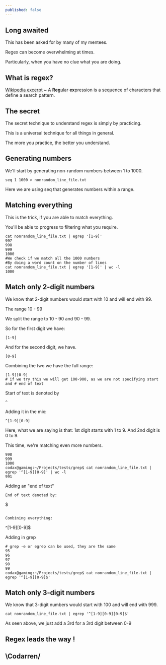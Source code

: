 ```yaml
---
published: false
---
```

## Long awaited

This has been asked for by many of my mentees.

Regex can become overwhelming at times.

Particularly, when you have no clue what you are doing.

## What is regex?
[Wikipedia excerpt](https://en.wikipedia.org/wiki/Regular_expression) ~ A **Reg**ular **ex**pression is a sequence of characters that define a search pattern.

## The secret
The secret technique to understand regex is simply by practicing.

This is a universal technique for all things in general.

The more you practice, the better you understand.

## Generating numbers
We'll start by generating non-random numbers between 1 to 1000.
```
seq 1 1000 > nonrandom_line_file.txt
```
Here we are using seq that generates numbers within a range.

## Matching everything
This is the trick, if you are able to match everything.

You'll be able to progress to filtering what you require.

```
cat nonrandom_line_file.txt | egrep '[1-9]'
997
998
999
1000
#We check if we match all the 1000 numbers
#By doing a word count on the number of lines
cat nonrandom_line_file.txt | egrep '[1-9]' | wc -l
1000
```
## Match only 2-digit numbers
We know that 2-digit numbers would start with 10
and will end with 99.

The range 10 - 99

We split the range to 10 - 90 and 90 - 99.

So for the first digit we have:
```
[1-9]
```
And for the second digit, we have.
```
[0-9]
```

Combining the two we have the full range:
```
[1-9][0-9]
# if we try this we will get 100-900, as we are not specifying start and # end of text
```

Start of text is denoted by
```
^
```

Adding it in the mix:
```
^[1-9][0-9]
```
Here, what we are saying is that:
1st digit starts with 1 to 9.
And 2nd digit is 0 to 9.

This time, we're matching even more numbers.
```
998
999
1000
codax@gaming:~/Projects/tests/grep$ cat nonrandom_line_file.txt | egrep '^[1-9][0-9]' | wc -l
991

```

Adding an "end of text"
```
End of text denoted by:
```
$
```

Combining everything:
```
^[1-9][0-9]$


Adding in grep

```
# grep -e or egrep can be used, they are the same
95
96
97
98
99
codax@gaming:~/Projects/tests/grep$ cat nonrandom_line_file.txt | egrep '^[1-9][0-9]$'
```

## Match only 3-digit numbers
We know that 3-digit numbers would start with 100
and will end with 999.
```
cat nonrandom_line_file.txt | egrep '^[1-9][0-9][0-9]$' 
```

As seen above, we just add a 3rd for a 3rd digit between 0-9

## Regex leads the way !
## \Codarren/
